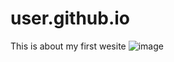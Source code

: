 # user.github.io

This is about my first wesite
![image](https://user-images.githubusercontent.com/110470540/182379351-69bc13f2-896b-4737-84c1-255a06ceb6d5.png)

